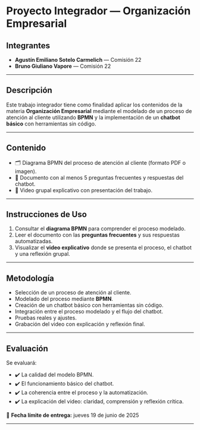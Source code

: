# Proyecto Integrador — Organización Empresarial

## Integrantes

- **Agustín Emiliano Sotelo Carmelich** — Comisión 22  
- **Bruno Giuliano Vapore** — Comisión 22

---

## Descripción

Este trabajo integrador tiene como finalidad aplicar los contenidos de la materia **Organización Empresarial** mediante el modelado de un proceso de atención al cliente utilizando **BPMN** y la implementación de un **chatbot básico** con herramientas sin código.

---

## Contenido

- 🗂 Diagrama BPMN del proceso de atención al cliente (formato PDF o imagen).  
- 📄 Documento con al menos 5 preguntas frecuentes y respuestas del chatbot.  
- 🎥 Video grupal explicativo con presentación del trabajo.

---

## Instrucciones de Uso

1. Consultar el **diagrama BPMN** para comprender el proceso modelado.  
2. Leer el documento con las **preguntas frecuentes** y sus respuestas automatizadas.  
3. Visualizar el **video explicativo** donde se presenta el proceso, el chatbot y una reflexión grupal.

---

## Metodología

- Selección de un proceso de atención al cliente.  
- Modelado del proceso mediante **BPMN**.  
- Creación de un chatbot básico con herramientas sin código.  
- Integración entre el proceso modelado y el flujo del chatbot.  
- Pruebas reales y ajustes.  
- Grabación del video con explicación y reflexión final.

---

## Evaluación

Se evaluará:

- ✔️ La calidad del modelo BPMN.  
- ✔️ El funcionamiento básico del chatbot.  
- ✔️ La coherencia entre el proceso y la automatización.  
- ✔️ La explicación del video: claridad, comprensión y reflexión crítica.

📅 **Fecha límite de entrega:** jueves 19 de junio de 2025

---
